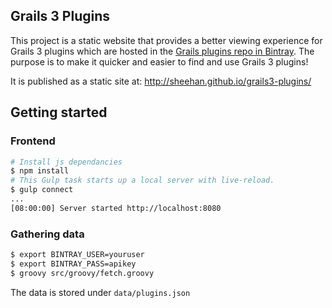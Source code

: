 Grails 3 Plugins
---

This project is a static website that provides a better viewing experience for Grails 3 plugins which are hosted in the [Grails plugins repo in Bintray](https://bintray.com/grails/plugins). The purpose is to make it quicker and easier to find and use Grails 3 plugins!

It is published as a static site at: <http://sheehan.github.io/grails3-plugins/>

## Getting started

### Frontend

```bash
# Install js dependancies
$ npm install
# This Gulp task starts up a local server with live-reload.
$ gulp connect
...
[08:00:00] Server started http://localhost:8080
```

### Gathering data

```bash
$ export BINTRAY_USER=youruser
$ export BINTRAY_PASS=apikey
$ groovy src/groovy/fetch.groovy
```
The data is stored under `data/plugins.json`
